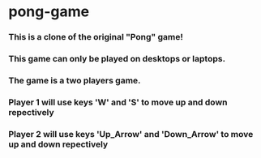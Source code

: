 # pong-game
### This is a clone of the original "Pong" game!
### This game can only be played on desktops or laptops.
### The game is a two players game.
### Player 1 will use keys 'W' and 'S' to move up and down repectively
### Player 2 will use keys 'Up_Arrow' and 'Down_Arrow' to move up and down repectively
